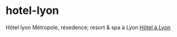 hotel-lyon
==========

Hôtel lyon Métropole, résedence; resort &amp; spa à Lyon
<a href="http://www.hoteldescongres.com/hotel-lyon.html">H&ocirc;tel &agrave; Lyon</a>


